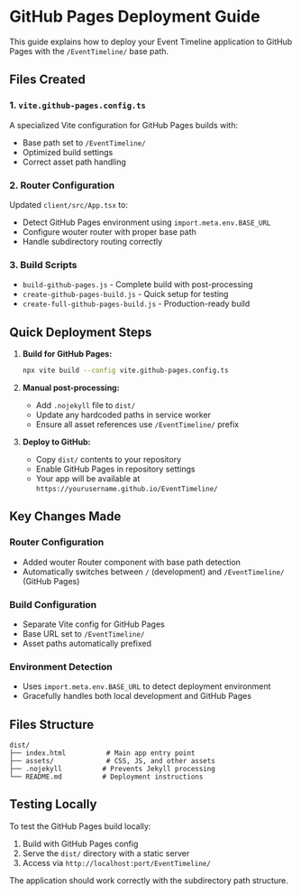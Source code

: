# GitHub Pages Deployment Guide

This guide explains how to deploy your Event Timeline application to GitHub Pages with the `/EventTimeline/` base path.

## Files Created

### 1. `vite.github-pages.config.ts`
A specialized Vite configuration for GitHub Pages builds with:
- Base path set to `/EventTimeline/`
- Optimized build settings
- Correct asset path handling

### 2. Router Configuration
Updated `client/src/App.tsx` to:
- Detect GitHub Pages environment using `import.meta.env.BASE_URL`
- Configure wouter router with proper base path
- Handle subdirectory routing correctly

### 3. Build Scripts
- `build-github-pages.js` - Complete build with post-processing
- `create-github-pages-build.js` - Quick setup for testing
- `create-full-github-pages-build.js` - Production-ready build

## Quick Deployment Steps

1. **Build for GitHub Pages:**
   ```bash
   npx vite build --config vite.github-pages.config.ts
   ```

2. **Manual post-processing:**
   - Add `.nojekyll` file to `dist/`
   - Update any hardcoded paths in service worker
   - Ensure all asset references use `/EventTimeline/` prefix

3. **Deploy to GitHub:**
   - Copy `dist/` contents to your repository
   - Enable GitHub Pages in repository settings
   - Your app will be available at `https://yourusername.github.io/EventTimeline/`

## Key Changes Made

### Router Configuration
- Added wouter Router component with base path detection
- Automatically switches between `/` (development) and `/EventTimeline/` (GitHub Pages)

### Build Configuration
- Separate Vite config for GitHub Pages
- Base URL set to `/EventTimeline/`
- Asset paths automatically prefixed

### Environment Detection
- Uses `import.meta.env.BASE_URL` to detect deployment environment
- Gracefully handles both local development and GitHub Pages

## Files Structure

```
dist/
├── index.html          # Main app entry point
├── assets/             # CSS, JS, and other assets
├── .nojekyll          # Prevents Jekyll processing
└── README.md          # Deployment instructions
```

## Testing Locally

To test the GitHub Pages build locally:

1. Build with GitHub Pages config
2. Serve the `dist/` directory with a static server
3. Access via `http://localhost:port/EventTimeline/`

The application should work correctly with the subdirectory path structure.